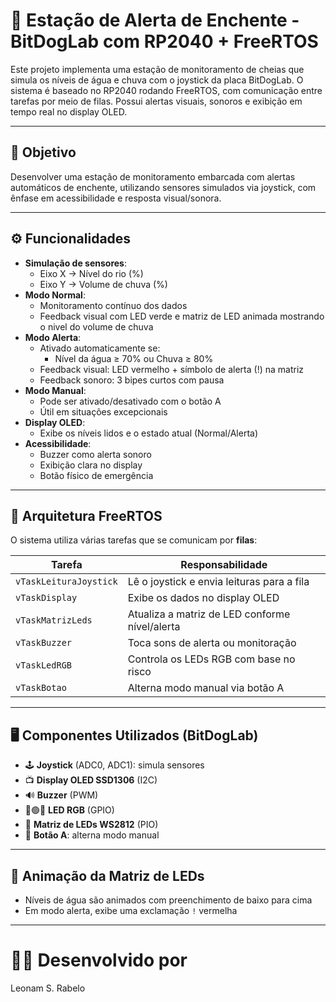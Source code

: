 # 🌊 Estação de Alerta de Enchente - BitDogLab com RP2040 + FreeRTOS

Este projeto implementa uma estação de monitoramento de cheias que simula os níveis de água e chuva com o joystick da placa BitDogLab. O sistema é baseado no RP2040 rodando FreeRTOS, com comunicação entre tarefas por meio de filas. Possui alertas visuais, sonoros e exibição em tempo real no display OLED.

---

## 🎯 Objetivo

Desenvolver uma estação de monitoramento embarcada com alertas automáticos de enchente, utilizando sensores simulados via joystick, com ênfase em acessibilidade e resposta visual/sonora.

---

## ⚙️ Funcionalidades

- **Simulação de sensores**: 
  - Eixo X → Nível do rio (%)
  - Eixo Y → Volume de chuva (%)
- **Modo Normal**: 
  - Monitoramento contínuo dos dados
  - Feedback visual com LED verde e matriz de LED animada mostrando o nivel do volume de chuva
- **Modo Alerta**:
  - Ativado automaticamente se: 
    - Nível da água ≥ 70% ou Chuva ≥ 80%
  - Feedback visual: LED vermelho + símbolo de alerta (!) na matriz
  - Feedback sonoro: 3 bipes curtos com pausa
- **Modo Manual**:
  - Pode ser ativado/desativado com o botão A
  - Útil em situações excepcionais
- **Display OLED**:
  - Exibe os níveis lidos e o estado atual (Normal/Alerta)
- **Acessibilidade**:
  - Buzzer como alerta sonoro
  - Exibição clara no display
  - Botão físico de emergência

---

## 🧠 Arquitetura FreeRTOS

O sistema utiliza várias tarefas que se comunicam por **filas**:

| Tarefa               | Responsabilidade                                |
|----------------------|-------------------------------------------------|
| `vTaskLeituraJoystick` | Lê o joystick e envia leituras para a fila     |
| `vTaskDisplay`         | Exibe os dados no display OLED                 |
| `vTaskMatrizLeds`      | Atualiza a matriz de LED conforme nível/alerta |
| `vTaskBuzzer`          | Toca sons de alerta ou monitoração             |
| `vTaskLedRGB`          | Controla os LEDs RGB com base no risco         |
| `vTaskBotao`           | Alterna modo manual via botão A                |

---

## 🖥️ Componentes Utilizados (BitDogLab)

- 🕹️ **Joystick** (ADC0, ADC1): simula sensores
- 📺 **Display OLED SSD1306** (I2C)
- 🔊 **Buzzer** (PWM)
- 🔴🟢🔵 **LED RGB** (GPIO)
- 🔲 **Matriz de LEDs WS2812** (PIO)
- 🔘 **Botão A**: alterna modo manual

---

## 🚨 Animação da Matriz de LEDs

- Níveis de água são animados com preenchimento de baixo para cima
- Em modo alerta, exibe uma exclamação `!` vermelha

---

# 🧑‍💻 Desenvolvido por
Leonam S. Rabelo